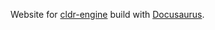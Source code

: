 
Website for [cldr-engine](https://phensley.github.io/cldr-engine/) build with [Docusaurus](https://docusaurus.io/).
